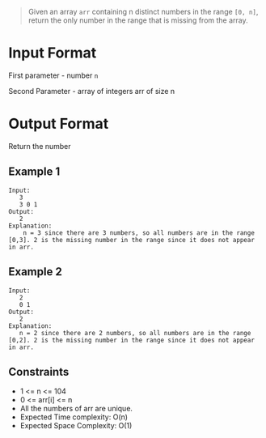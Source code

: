 > Given an array `arr` containing n distinct numbers in the range `[0, n]`, return the only number in the range that is missing from the array.

# Input Format

First parameter - number `n`

Second Parameter - array of integers arr of size n

# Output Format

Return the number

## Example 1

```
Input:
   3
   3 0 1
Output:
   2
Explanation:
    n = 3 since there are 3 numbers, so all numbers are in the range [0,3]. 2 is the missing number in the range since it does not appear in arr.
```

## Example 2

```
Input:
   2
   0 1
Output:
   2
Explanation:
   n = 2 since there are 2 numbers, so all numbers are in the range [0,2]. 2 is the missing number in the range since it does not appear in arr.
```

## Constraints

- 1 <= n <= 104
- 0 <= arr[i] <= n
- All the numbers of arr are unique.
- Expected Time complexity: O(n)
- Expected Space Complexity: O(1)
